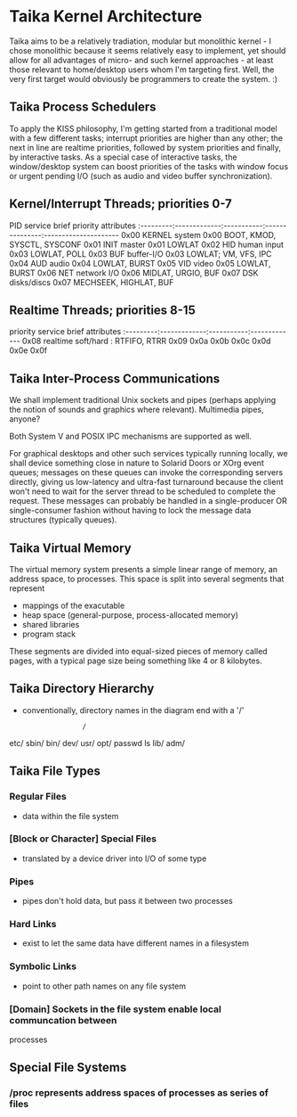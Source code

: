 # Taika Kernel Architecture

Taika aims to be a relatively tradiation, modular but monolithic kernel - I
chose monolithic because it seems relatively easy to implement, yet should allow
for all advantages of micro- and such kernel approaches - at least those
relevant to home/desktop users whom I'm targeting first. Well, the very first
target would obviously be programmers to create the system. :)

## Taika Process Schedulers

To apply the KISS philosophy, I'm getting started from a traditional model with
a few different tasks; interrupt priorities are higher than any other; the next
in line are realtime priorities, followed by system priorities and finally, by
interactive tasks. As a special case of interactive tasks, the window/desktop
system can boost priorities of the tasks with window focus or urgent pending I/O
(such as audio and video buffer synchronization).

## Kernel/Interrupt Threads; priorities 0-7

PID       service       brief       priority        attributes
:---------:-------------:-----------:---------------:---------------------
0x00      KERNEL        system      0x00             BOOT, KMOD, SYSCTL, SYSCONF
0x01      INIT          master      0x01             LOWLAT
0x02      HID           human input 0x03             LOWLAT, POLL
0x03      BUF           buffer-I/O  0x03             LOWLAT; VM, VFS, IPC
0x04      AUD           audio       0x04             LOWLAT, BURST
0x05      VID           video       0x05             LOWLAT, BURST
0x06      NET           network I/O 0x06             MIDLAT, URGIO, BUF
0x07      DSK           disks/discs 0x07             MECHSEEK, HIGHLAT, BUF

## Realtime Threads; priorities 8-15

priority  service       brief       attributes
:---------:-------------:-----------:-------------
0x08      realtime      soft/hard   : RTFIFO, RTRR
0x09
0x0a
0x0b
0x0c
0x0d
0x0e
0x0f

## Taika Inter-Process Communications

We shall implement traditional Unix sockets and pipes (perhaps applying the
notion of sounds and graphics where relevant). Multimedia pipes, anyone?

Both System V and POSIX IPC mechanisms are supported as well.

For graphical desktops and other such services typically running locally, we
shall device something close in nature to Solarid Doors or XOrg event queues;
messages on these queues can invoke the corresponding servers directly, giving
us low-latency and ultra-fast turnaround because the client won't need to wait
for the server thread to be scheduled to complete the request. These messages
can probably be handled in a single-producer OR single-consumer fashion without
having to lock the message data structures (typically queues).

## Taika Virtual Memory

The virtual memory system presents a simple linear range of memory, an address
space, to processes. This space is split into several segments that represent

- mappings of the exacutable
- heap space (general-purpose, process-allocated memory)
- shared libraries
- program stack

These segments are divided into equal-sized pieces of memory called pages, with
a typical page size being something like 4 or 8 kilobytes.

## Taika Directory Hierarchy

- conventionally, directory names in the diagram end with a '/'

                     /
etc/    sbin/   bin/    dev/    usr/    opt/
passwd  ls                   lib/  adm/

## Taika File Types

### Regular Files
- data within the file system

### [Block or Character] Special Files
- translated by a device driver into I/O of some type

### Pipes
- pipes don't hold data, but pass it between two processes

### Hard Links
- exist to let the same data have different names in a filesystem

### Symbolic Links
- point to other path names on any file system

### [Domain] Sockets in the file system enable local communcation between
processes

## Special File Systems

### /proc represents address spaces of processes as series of files

